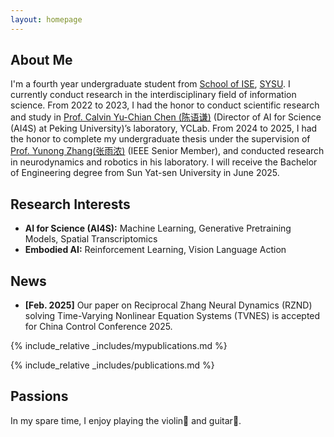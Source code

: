 ```yaml
---
layout: homepage
---
```


## About Me

I'm a fourth year undergraduate student from [School of ISE](https://ise.sysu.edu.cn), [SYSU](https://www.sysu.edu.cn). I currently conduct research in the interdisciplinary field of information science. From 2022 to 2023, I had the honor to conduct scientific research and study in [Prof. Calvin Yu-Chian Chen (陈语谦)](https://www.ece.pku.edu.cn/info/1053/2659.htm) (Director of AI for Science (AI4S) at Peking University)’s laboratory, YCLab. From 2024 to 2025, I had the honor to complete my undergraduate thesis under the supervision of [Prof. Yunong Zhang(张雨浓)](https://ise.sysu.edu.cn/teacher/teacher01/1416605.htm) (IEEE Senior Member), and conducted research in neurodynamics and robotics in his laboratory. I will receive the Bachelor of Engineering degree from Sun Yat-sen University in June 2025. 

## Research Interests

- **AI for Science (AI4S):** Machine Learning, Generative Pretraining Models, Spatial Transcriptomics
- **Embodied AI:** Reinforcement Learning, Vision Language Action 

## News

- **[Feb. 2025]** Our paper on Reciprocal Zhang Neural Dynamics (RZND) solving Time-Varying Nonlinear Equation Systems (TVNES) is accepted for China Control Conference 2025.

{% include_relative _includes/mypublications.md %}

{% include_relative _includes/publications.md %}

## Passions

In my spare time, I enjoy playing the violin🎻 and guitar🎸.